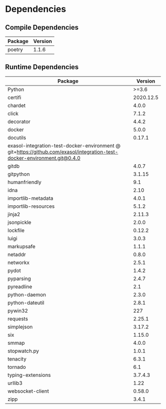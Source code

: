 <!-- @formatter:off -->
# Dependencies
 
## Compile Dependencies

|Package|Version|
|---|---|
|poetry|1.1.6|

## Runtime Dependencies

|Package|Version|
|---|---|
|Python|>=3.6|
|certifi|2020.12.5|
|chardet|4.0.0|
|click|7.1.2|
|decorator|4.4.2|
|docker|5.0.0|
|docutils|0.17.1|
|exasol-integration-test-docker-environment @ git+https://github.com/exasol/integration-test-docker-environment.git@0.4.0 |
|gitdb|4.0.7|
|gitpython|3.1.15|
|humanfriendly|9.1|
|idna|2.10|
|importlib-metadata|4.0.1|
|importlib-resources|5.1.2|
|jinja2|2.11.3|
|jsonpickle|2.0.0|
|lockfile|0.12.2|
|luigi|3.0.3|
|markupsafe|1.1.1|
|netaddr|0.8.0|
|networkx|2.5.1|
|pydot|1.4.2|
|pyparsing|2.4.7|
|pyreadline|2.1|
|python-daemon|2.3.0|
|python-dateutil|2.8.1|
|pywin32|227|
|requests|2.25.1|
|simplejson|3.17.2|
|six|1.15.0|
|smmap|4.0.0|
|stopwatch.py|1.0.1|
|tenacity|6.3.1|
|tornado|6.1|
|typing-extensions|3.7.4.3|
|urllib3|1.22|
|websocket-client|0.58.0|
|zipp|3.4.1|